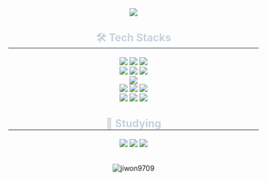 <div align= "center">
    <img src="https://capsule-render.vercel.app/api?type=rounded&color=gradient&height=120&text=Jiwon's%20Github&animation=&fontColor=ffffff&fontSize=50" />
    </div>
    <div align= "center">
    <h2 style="border-bottom: 1px solid #21262d; color: #c9d1d9;"> 🛠️ Tech Stacks </h2> 
    <div style="margin: 0 auto; text-align: center;" align= "center">
        <img src="https://img.shields.io/badge/Spring-6DB33F?style=for-the-badge&logo=Spring&logoColor=white">
        <img src="https://img.shields.io/badge/React-61DAFB?style=for-the-badge&logo=React&logoColor=white">
          <img src="https://img.shields.io/badge/Python-3776AB?style=for-the-badge&logo=Python&logoColor=white"> <br>
        <img src="https://img.shields.io/badge/Javascript-F7DF1E?style=for-the-badge&logo=Javascript&logoColor=white">
         <img src="https://img.shields.io/badge/CSS3-1572B6?style=for-the-badge&logo=CSS3&logoColor=white">
        <img src="https://img.shields.io/badge/HTML5-E34F26?style=for-the-badge&logo=HTML5&logoColor=white"> <br>
        <img src="https://img.shields.io/badge/Node.js-339933?style=for-the-badge&logo=Node.js&logoColor=white">
          <br/>
          <img src="https://img.shields.io/badge/MariaDB-003545?style=for-the-badge&logo=MariaDB&logoColor=white">
        <img src="https://img.shields.io/badge/MySQL-4479A1?style=for-the-badge&logo=MySQL&logoColor=white">
          <img src="https://img.shields.io/badge/MongoDB-47A248?style=for-the-badge&logo=MongoDB&logoColor=white"> <br>
        <img src="https://img.shields.io/badge/Jenkins-D24939?style=for-the-badge&logo=Jenkins&logoColor=white">
          <img src="https://img.shields.io/badge/Figma-F24E1E?style=for-the-badge&logo=Figma&logoColor=white">
          <img src="https://img.shields.io/badge/Docker-2496ED?style=for-the-badge&logo=Docker&logoColor=white">
        <h2 style="border-bottom: 1px solid #21262d; color: #c9d1d9;"> 📖 Studying</h2>
        <img src="https://img.shields.io/badge/Spring-6DB33F?style=for-the-badge&logo=Spring&logoColor=white">
        <img src="https://img.shields.io/badge/PyTorch-EE4C2C?style=for-the-badge&logo=PyTorch&logoColor=white">
          <img src="https://img.shields.io/badge/Tensorflow-FF6F00?style=for-the-badge&logo=Tensorflow&logoColor=white">
          </div>
    </div>
    <br>
  <div align= "center"> <p><img align="center" src="https://github-readme-stats.vercel.app/api/top-langs?username=jiwon9709&show_icons=true&locale=en&layout=compact" alt="jiwon9709" /></p> </div> 
  <!--
  <div align= "center">
    <h2 style="border-bottom: 1px solid #21262d; color: #c9d1d9;"> 🧑‍💻 Contact me </h2>
    <div align= "center"> <a href=jennyou9709@naver.com> 
        <img src="https://img.shields.io/badge/Naver-03C75A?style=for-the-badge&logo=Naver&logoColor=white"> 
        </a>
    <a href=mailto:jennyou97@gmail.com> <img src="https://img.shields.io/badge/Gmail-EA4335?style=for-the-badge&logo=Gmail&logoColor=white&link=mailto:jennyou97@gmail.com"> </a>
    </div>
